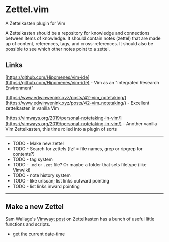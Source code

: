 # Zettel.vim

A Zettelkasten plugin for Vim

A Zettelkasten should be a repository for knowledge and connections between items of knowledge. It should contain notes (zettel) that are made up of content, references, tags, and cross-references. It should also be possible to see which other notes point to a zettel.


## Links

[https://github.com/Hipomenes/vim-ide](https://github.com/Hipomenes/vim-ide) - Vim as an "Integrated Research Environment"

[https://www.edwinwenink.xyz/posts/42-vim_notetaking/](https://www.edwinwenink.xyz/posts/42-vim_notetaking/) - Excellent zettelkasten in vanilla Vim

[https://vimways.org/2019/personal-notetaking-in-vim/](https://vimways.org/2019/personal-notetaking-in-vim/) - Another vanilla Vim Zettelkasten, this time rolled into a plugin of sorts


---

* TODO - Make new zettel
* TODO - Search for zettels (fzf = file names, grep or ripgrep for contents?)
* TODO - tag system
* TODO - `.md` or `.zet` file? Or maybe a folder that sets filetype (like Vimwiki)
* TODO - note history system
* TODO - like urlscan; list links outward pointing
* TODO - list links inward pointing

---

## Make a new Zettel

Sam Wallage's [Vimwayt post](https://vimways.org/2019/personal-notetaking-in-vim/) on Zettelkasten has a bunch of useful little functions and scripts.

* get the current date-time

